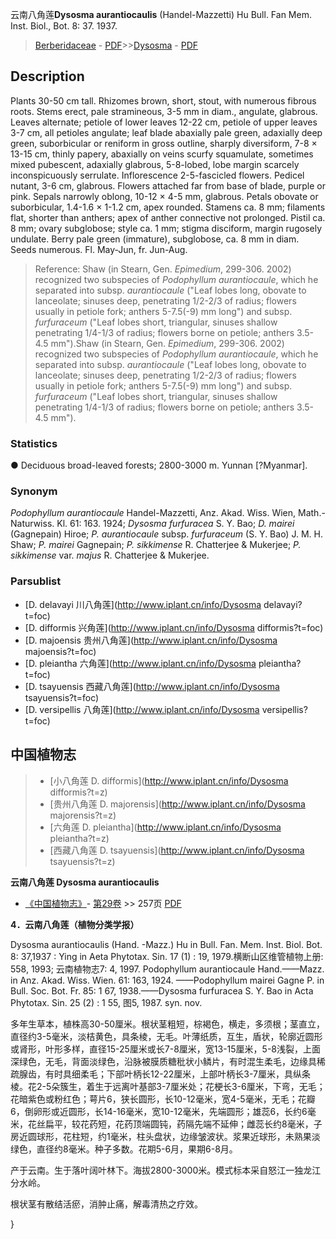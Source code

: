 云南八角莲**Dysosma aurantiocaulis** (Handel-Mazzetti) Hu Bull. Fan Mem. Inst. Biol., Bot. 8: 37. 1937.

> [Berberidaceae](http://www.iplant.cn/info/Berberidaceae?t=foc) - [PDF](http://www.iplant.cn/foc/pdf/Berberidaceae.pdf)>>[Dysosma](http://www.iplant.cn/info/Dysosma?t=foc) - [PDF](http://www.iplant.cn/foc/pdf/Dysosma.pdf)

## Description

Plants 30-50 cm tall. Rhizomes brown, short, stout, with numerous fibrous roots. Stems erect, pale stramineous, 3-5 mm in diam., angulate, glabrous. Leaves alternate; petiole of lower leaves 12-22 cm, petiole of upper leaves 3-7 cm, all petioles angulate; leaf blade abaxially pale green, adaxially deep green, suborbicular or reniform in gross outline, sharply diversiform, 7-8 × 13-15 cm, thinly papery, abaxially on veins scurfy squamulate, sometimes mixed pubescent, adaxially glabrous, 5-8-lobed, lobe margin scarcely inconspicuously serrulate. Inflorescence 2-5-fascicled flowers. Pedicel nutant, 3-6 cm, glabrous. Flowers attached far from base of blade, purple or pink. Sepals narrowly oblong, 10-12 × 4-5 mm, glabrous. Petals obovate or suborbicular, 1.4-1.6 × 1-1.2 cm, apex rounded. Stamens ca. 8 mm; filaments flat, shorter than anthers; apex of anther connective not prolonged. Pistil ca. 8 mm; ovary subglobose; style ca. 1 mm; stigma disciform, margin rugosely undulate. Berry pale green (immature), subglobose, ca. 8 mm in diam. Seeds numerous. Fl. May-Jun, fr. Jun-Aug.

> Reference: 
> Shaw (in Stearn, Gen. *Epimedium*, 299-306. 2002) recognized two subspecies of *Podophyllum aurantiocaule*, which he separated into subsp. *aurantiocaule* (\"Leaf lobes long, obovate to lanceolate; sinuses deep, penetrating 1/2-2/3 of radius; flowers usually in petiole fork; anthers 5-7.5(-9) mm long\") and subsp. *furfuraceum* (\"Leaf lobes short, triangular, sinuses shallow penetrating 1/4-1/3 of radius; flowers borne on petiole; anthers 3.5-4.5 mm\").Shaw (in Stearn, Gen. *Epimedium*, 299-306. 2002) recognized two subspecies of *Podophyllum aurantiocaule*, which he separated into subsp. *aurantiocaule* (\"Leaf lobes long, obovate to lanceolate; sinuses deep, penetrating 1/2-2/3 of radius; flowers usually in petiole fork; anthers 5-7.5(-9) mm long\") and subsp. *furfuraceum* (\"Leaf lobes short, triangular, sinuses shallow penetrating 1/4-1/3 of radius; flowers borne on petiole; anthers 3.5-4.5 mm\").

### Statistics
● Deciduous broad-leaved forests; 2800-3000 m. Yunnan [?Myanmar].

### Synonym
*Podophyllum aurantiocaule* Handel-Mazzetti, Anz. Akad. Wiss. Wien, Math.-Naturwiss. Kl. 61: 163. 1924; *Dysosma furfuracea* S. Y. Bao; *D. mairei* (Gagnepain) Hiroe; *P. aurantiocaule* subsp. *furfuraceum* (S. Y. Bao) J. M. H. Shaw; *P. mairei* Gagnepain; *P. sikkimense* R. Chatterjee & Mukerjee; *P. sikkimense* var. *majus* R. Chatterjee & Mukerjee.

### Parsublist

* [D.  delavayi  川八角莲](http://www.iplant.cn/info/Dysosma delavayi?t=foc)
* [D.  difformis  兴角莲](http://www.iplant.cn/info/Dysosma difformis?t=foc)
* [D.  majoensis  贵州八角莲](http://www.iplant.cn/info/Dysosma majoensis?t=foc)
* [D.  pleiantha  六角莲](http://www.iplant.cn/info/Dysosma pleiantha?t=foc)
* [D.  tsayuensis  西藏八角莲](http://www.iplant.cn/info/Dysosma tsayuensis?t=foc)
* [D.  versipellis  八角莲](http://www.iplant.cn/info/Dysosma versipellis?t=foc)

## 中国植物志

> * [小八角莲  D.  difformis](http://www.iplant.cn/info/Dysosma difformis?t=z)
> * [贵州八角莲  D.  majorensis](http://www.iplant.cn/info/Dysosma majorensis?t=z)
> * [六角莲  D.  pleiantha](http://www.iplant.cn/info/Dysosma pleiantha?t=z)
> * [西藏八角莲  D.  tsayuensis](http://www.iplant.cn/info/Dysosma tsayuensis?t=z)

**云南八角莲 Dysosma aurantiocaulis**

* [《中国植物志》](http://www.iplant.cn/frps)- [第29卷](http://www.iplant.cn/frps/vol/29) >> 257页 [PDF](http://www.iplant.cn/frps/pdf/29/257.pdf)

**4．云南八角莲（植物分类学报）**

Dysosma aurantiocaulis (Hand. -Mazz.) Hu in Bull. Fan. Mem. Inst. Biol. Bot. 8: 37,1937 : Ying in Aeta Phytotax. Sin. 17 (1) : 19, 1979.横断山区维管植物上册: 558, 1993; 云南植物志7: 4, 1997. Podophyllum aurantiocaule Hand.——Mazz. in Anz. Akad. Wiss. Wien. 61: 163, 1924. ——Podophyllum mairei Gagne P. in Bull. Soc. Bot. Fr. 85: 1 67, 1938.——Dysosma furfuracea S. Y. Bao in Acta Phytotax. Sin. 25 (2) : 1 55, 图5, 1987. syn. nov.

多年生草本，植株高30-50厘米。根状茎粗短，棕褐色，横走，多须根；茎直立，直径约3-5毫米，淡桔黄色，具条棱，无毛。叶薄纸质，互生，盾状，轮廓近圆形或肾形，叶形多样，直径15-25厘米或长7-8厘米，宽13-15厘米，5-8浅裂，上面深绿色，无毛，背面淡绿色，沿脉被膜质糖秕状小鳞片，有时混生柔毛，边缘具稀疏腺齿，有时具细柔毛；下部叶柄长12-22厘米，上部叶柄长3-7厘米，具纵条棱。花2-5朵簇生，着生于远离叶基部3-7厘米处；花梗长3-6厘米，下弯，无毛；花暗紫色或粉红色；萼片6，狭长圆形，长10-12毫米，宽4-5毫米，无毛；花瓣6，倒卵形或近圆形，长14-16毫米，宽10-12毫米，先端圆形；雄蕊6，长约6毫米，花丝扁平，较花药短，花药顶端圆钝，药隔先端不延伸；雌蕊长约8毫米，子房近圆球形，花柱短，约1毫米，柱头盘状，边缘皱波状。浆果近球形，未熟果淡绿色，直径约8毫米。种子多数。花期5-6月，果期6-8月。

产于云南。生于落叶阔叶林下。海拔2800-3000米。模式标本采自怒江一独龙江分水岭。

根状茎有散结活瘀，消肿止痛，解毒清热之疗效。

}